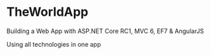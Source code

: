 # TheWorldApp
Building a Web App with ASP.NET Core RC1, MVC 6, EF7 &amp; AngularJS

Using all technologies in one app
